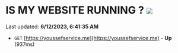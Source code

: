 # IS MY WEBSITE RUNNING ? [![](https://img.shields.io/static/v1?label=Sponsor&message=%E2%9D%A4&logo=GitHub&color=%23fe8e86)](https://github.com/sponsors/<username>)

Last updated: **6/12/2023, 6:41:35 AM**

- `GET` [https://youssefservice.me](https://youssefservice.me) - **Up** (937ms)
